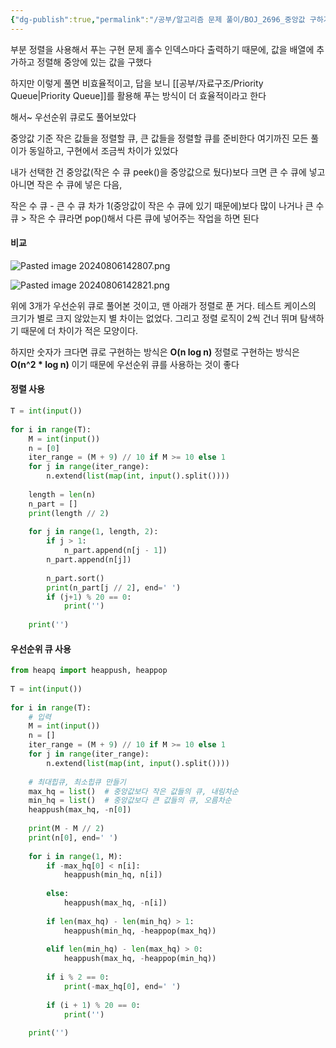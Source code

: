 ```yaml
---
{"dg-publish":true,"permalink":"/공부/알고리즘 문제 풀이/BOJ_2696_중앙값 구하기/","dgPassFrontmatter":true}
---
```



부분 정렬을 사용해서 푸는 구현 문제
홀수 인덱스마다 출력하기 때문에, 값을 배열에 추가하고 정렬해 중앙에 있는 값을 구했다

하지만 이렇게 풀면 비효율적이고, 답을 보니 [[공부/자료구조/Priority Queue\|Priority Queue]]를 활용해 푸는 방식이 더 효율적이라고 한다

해서~ 우선순위 큐로도 풀어보았다

중앙값 기준 작은 값들을 정렬할 큐, 큰 값들을 정렬할 큐를 준비한다
여기까진 모든 풀이가 동일하고, 구현에서 조금씩 차이가 있었다

내가 선택한 건 중앙값(작은 수 큐 peek()을 중앙값으로 뒀다)보다 크면 큰 수 큐에 넣고
아니면 작은 수 큐에 넣은 다음,

작은 수 큐 - 큰 수 큐 차가 1(중앙값이 작은 수 큐에 있기 때문에)보다 많이 나거나
큰 수 큐 > 작은 수 큐라면 pop()해서 다른 큐에 넣어주는 작업을 하면 된다

#### 비교

![Pasted image 20240806142807.png](/img/user/%EC%B2%A8%EB%B6%80%ED%8C%8C%EC%9D%BC/Pasted%20image%2020240806142807.png)

![Pasted image 20240806142821.png](/img/user/%EC%B2%A8%EB%B6%80%ED%8C%8C%EC%9D%BC/Pasted%20image%2020240806142821.png)

위에 3개가 우선순위 큐로 풀어본 것이고, 맨 아래가 정렬로 푼 거다. 테스트 케이스의 크기가 별로 크지 않았는지 별 차이는 없었다. 그리고 정렬 로직이 2씩 건너 뛰며 탐색하기 때문에 더 차이가 적은 모양이다.

하지만 숫자가 크다면 큐로 구현하는 방식은 **O(n log n)**
정렬로 구현하는 방식은 **O(n^2 * log n)** 이기 때문에 우선순위 큐를 사용하는 것이 좋다
#### 정렬 사용

```python
T = int(input())  
  
for i in range(T):  
    M = int(input())  
    n = [0]  
    iter_range = (M + 9) // 10 if M >= 10 else 1  
    for j in range(iter_range):  
        n.extend(list(map(int, input().split())))  
  
    length = len(n)  
    n_part = []  
    print(length // 2)  
  
    for j in range(1, length, 2):  
        if j > 1:  
            n_part.append(n[j - 1])  
        n_part.append(n[j])  
  
        n_part.sort()  
        print(n_part[j // 2], end=' ')  
        if (j+1) % 20 == 0:  
            print('')  
  
    print('')
```

#### 우선순위 큐 사용
```python
from heapq import heappush, heappop  
  
T = int(input())  
  
for i in range(T):  
    # 입력  
    M = int(input())  
    n = []  
    iter_range = (M + 9) // 10 if M >= 10 else 1  
    for j in range(iter_range):  
        n.extend(list(map(int, input().split())))  
  
    # 최대힙큐, 최소힙큐 만들기  
    max_hq = list()  # 중앙값보다 작은 값들의 큐, 내림차순  
    min_hq = list()  # 중앙값보다 큰 값들의 큐, 오름차순  
    heappush(max_hq, -n[0])  
  
    print(M - M // 2)  
    print(n[0], end=' ')  
  
    for i in range(1, M):  
        if -max_hq[0] < n[i]:  
            heappush(min_hq, n[i])  
  
        else:  
            heappush(max_hq, -n[i])  
  
        if len(max_hq) - len(min_hq) > 1:  
            heappush(min_hq, -heappop(max_hq))  
  
        elif len(min_hq) - len(max_hq) > 0:  
            heappush(max_hq, -heappop(min_hq))  
  
        if i % 2 == 0:  
            print(-max_hq[0], end=' ')  
  
        if (i + 1) % 20 == 0:  
            print('')  
  
    print('')
```